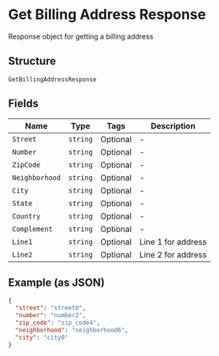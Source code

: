 
# Get Billing Address Response

Response object for getting a billing address

## Structure

`GetBillingAddressResponse`

## Fields

| Name | Type | Tags | Description |
|  --- | --- | --- | --- |
| `Street` | `string` | Optional | - |
| `Number` | `string` | Optional | - |
| `ZipCode` | `string` | Optional | - |
| `Neighborhood` | `string` | Optional | - |
| `City` | `string` | Optional | - |
| `State` | `string` | Optional | - |
| `Country` | `string` | Optional | - |
| `Complement` | `string` | Optional | - |
| `Line1` | `string` | Optional | Line 1 for address |
| `Line2` | `string` | Optional | Line 2 for address |

## Example (as JSON)

```json
{
  "street": "street0",
  "number": "number2",
  "zip_code": "zip_code4",
  "neighborhood": "neighborhood6",
  "city": "city0"
}
```

